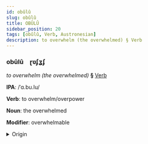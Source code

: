 ```yaml
---
id: obûlû
slug: obûlû
title: OBÛLÛ
sidebar_position: 20
tags: [obûlû, Verb, Austronesian]
description: to overwhelm (the overwhelmed) § Verb
---
```


### obûlû&emsp;<span kind="abugida">ɽʋʄʓʄ</span>

*to overwhelm (the overwhelmed)* **§** [Verb](../../tags/Verb)

**IPA**: /ˈɑ.bu.lu/

**Verb**: to overwhelm/overpower

**Noun**: the overwhelmed

**Modifier**: overwhelmable

<details>
    <summary>Origin</summary>
    Māori āpuru [aːpuɾu]<br/>
    <em>Austronesian Language Family</em>
</details>